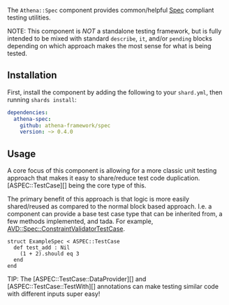 The `Athena::Spec` component provides common/helpful [Spec](https://crystal-lang.org/api/Spec.html) compliant testing utilities.

NOTE: This component is _NOT_ a standalone testing framework, but is fully intended to be mixed with standard `describe`, `it`, and/or `pending` blocks depending on which approach makes the most sense for what is being tested.

## Installation

First, install the component by adding the following to your `shard.yml`, then running `shards install`:

```yaml
dependencies:
  athena-spec:
    github: athena-framework/spec
    version: ~> 0.4.0
```

## Usage

A core focus of this component is allowing for a more classic unit testing approach that makes it easy to share/reduce test code duplication.
[ASPEC::TestCase][] being the core type of this.

The primary benefit of this approach is that logic is more easily shared/reused as compared to the normal block based approach.
I.e. a component can provide a base test case type that can be inherited from, a few methods implemented, and tada.
For example, [AVD::Spec::ConstraintValidatorTestCase](/Validator/Spec/ConstraintValidatorTestCase).

```crystal
struct ExampleSpec < ASPEC::TestCase
  def test_add : Nil
    (1 + 2).should eq 3
  end
end
```

TIP: The [ASPEC::TestCase::DataProvider][] and [ASPEC::TestCase::TestWith][] annotations can make testing similar code with different inputs super easy!
